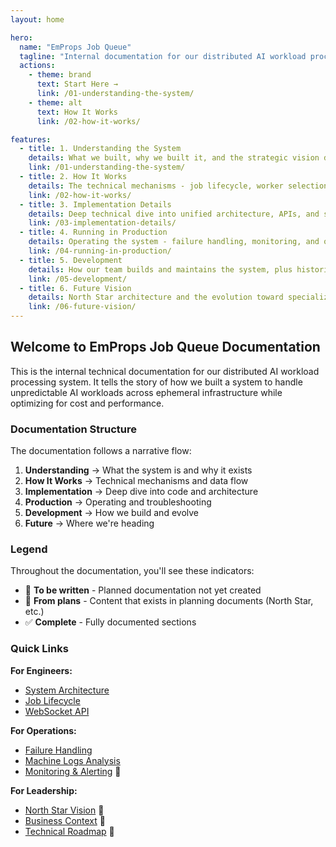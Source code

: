 ```yaml
---
layout: home

hero:
  name: "EmProps Job Queue"
  tagline: "Internal documentation for our distributed AI workload processing system"
  actions:
    - theme: brand
      text: Start Here →
      link: /01-understanding-the-system/
    - theme: alt
      text: How It Works
      link: /02-how-it-works/

features:
  - title: 1. Understanding the System
    details: What we built, why we built it, and the strategic vision driving our architecture
    link: /01-understanding-the-system/
  - title: 2. How It Works
    details: The technical mechanisms - job lifecycle, worker selection, and scaling
    link: /02-how-it-works/
  - title: 3. Implementation Details
    details: Deep technical dive into unified architecture, APIs, and system internals
    link: /03-implementation-details/
  - title: 4. Running in Production
    details: Operating the system - failure handling, monitoring, and optimization
    link: /04-running-in-production/
  - title: 5. Development
    details: How our team builds and maintains the system, plus historical context
    link: /05-development/
  - title: 6. Future Vision
    details: North Star architecture and the evolution toward specialized machine pools
    link: /06-future-vision/
---
```


## Welcome to EmProps Job Queue Documentation

This is the internal technical documentation for our distributed AI workload processing system. It tells the story of how we built a system to handle unpredictable AI workloads across ephemeral infrastructure while optimizing for cost and performance.

### Documentation Structure

The documentation follows a narrative flow:

1. **Understanding** → What the system is and why it exists
2. **How It Works** → Technical mechanisms and data flow
3. **Implementation** → Deep dive into code and architecture
4. **Production** → Operating and troubleshooting
5. **Development** → How we build and evolve
6. **Future** → Where we're heading

### Legend

Throughout the documentation, you'll see these indicators:

- 📝 **To be written** - Planned documentation not yet created
- 🚧 **From plans** - Content that exists in planning documents (North Star, etc.)
- ✅ **Complete** - Fully documented sections

### Quick Links

**For Engineers:**
- [System Architecture](/01-understanding-the-system/system-overview)
- [Job Lifecycle](/02-how-it-works/job-lifecycle)
- [WebSocket API](/03-implementation-details/websocket-api)

**For Operations:**
- [Failure Handling](/04-running-in-production/failure-handling)
- [Machine Logs Analysis](/04-running-in-production/machine-logs-analysis)
- [Monitoring & Alerting](/04-running-in-production/monitoring-alerting) 📝

**For Leadership:**
- [North Star Vision](/06-future-vision/) 🚧
- [Business Context](/01-understanding-the-system/business-context) 📝
- [Technical Roadmap](/06-future-vision/technical-roadmap) 📝
